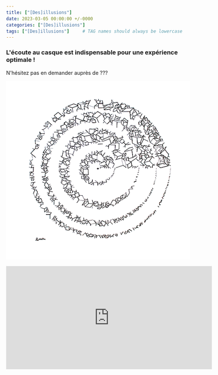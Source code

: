 ```yaml
---
title: ["[Des]illusions"]
date: 2023-03-05 00:00:00 +/-0000
categories: ["[Des]illusions"]
tags: ["[Des]illusions"]     # TAG names should always be lowercase
---
```


### L'écoute au casque est indispensable pour une expérience optimale !
N'hésitez pas en demander auprès de ???

!["[Des]illusions"](/assets/img/tableaux/Desillusions.png)

<CENTER>
    <iframe width="560" height="280" src="https://www.bandlab.com/embed/shout/?id=11c2564a6470ea11a94c0003ffd19c0f_fc5b1960557b4bfebceb15a49cdbdefe" frameborder="0" allowfullscreen></iframe>
</CENTER>
